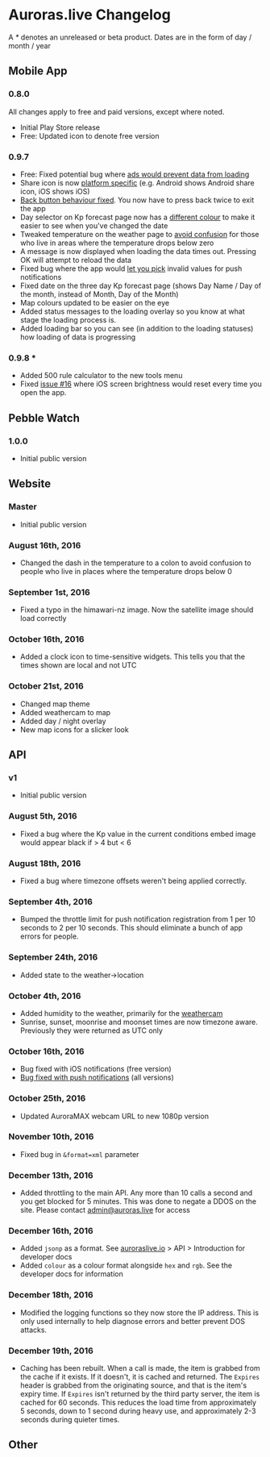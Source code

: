 # Auroras.live Changelog
A _*_ denotes an unreleased or beta product. Dates are in the form of day / month / year

## Mobile App

### 0.8.0
All changes apply to free and paid versions, except where noted.

 - Initial Play Store release
 - Free: Updated icon to denote free version
 
### 0.9.7

 - Free: Fixed potential bug where [ads would prevent data from loading](https://github.com/Auroras-live/issues/issues/11)
 - Share icon is now [platform specific](https://github.com/Auroras-live/issues/issues/8) (e.g. Android shows Android share icon, iOS shows iOS)
 - [Back button behaviour fixed](https://github.com/Auroras-live/issues/issues/7). You now have to press back twice to exit the app
 - Day selector on Kp forecast page now has a [different colour](https://github.com/Auroras-live/issues/issues/2) to make it easier to see when you've changed the date
 - Tweaked temperature on the weather page to [avoid confusion](https://github.com/Auroras-live/issues/issues/1) for those who live in areas where the temperature drops below zero
 - A message is now displayed when loading the data times out. Pressing OK will attempt to reload the data
 - Fixed bug where the app would [let you pick](https://github.com/Auroras-live/issues/issues/12) invalid values for push notifications
 - Fixed date on the three day Kp forecast page (shows Day Name / Day of the month, instead of Month, Day of the Month)
 - Map colours updated to be easier on the eye
 - Added status messages to the loading overlay so you know at what stage the loading process is. 
 - Added loading bar so you can see (in addition to the loading statuses) how loading of data is progressing
 
### 0.9.8 *
 - Added 500 rule calculator to the new tools menu
 - Fixed [issue #16](https://github.com/Auroras-live/issues/issues/16) where iOS screen brightness would reset every time you open the app.
 
## Pebble Watch
### 1.0.0
 - Initial public version

## Website
### Master
 - Initial public version

### August 16th, 2016
 - Changed the dash in the temperature to a colon to avoid confusion to people who live in places where the temperature drops below 0

### September 1st, 2016
 - Fixed a typo in the himawari-nz image. Now the satellite image should load correctly
 
### October 16th, 2016
 - Added a clock icon to time-sensitive widgets. This tells you that the times shown are local and not UTC
 
### October 21st, 2016
 - Changed map theme
 - Added weathercam to map
 - Added day / night overlay
 - New map icons for a slicker look
 
## API
### v1
 - Initial public version

### August 5th, 2016
 - Fixed a bug where the Kp value in the current conditions embed image would appear black if > 4 but < 6

### August 18th, 2016
 - Fixed a bug where timezone offsets weren't being applied correctly. 

### September 4th, 2016
 - Bumped the throttle limit for push notification registration from 1 per 10 seconds to 2 per 10 seconds. This should eliminate a bunch of app errors for people.
  
### September 24th, 2016
 - Added state to the weather->location
 
### October 4th, 2016
 - Added humidity to the weather, primarily for the [weathercam](http://github.com/auroras.live/weathercam)
 - Sunrise, sunset, moonrise and moonset times are now timezone aware. Previously they were returned as UTC only

### October 16th, 2016
 - Bug fixed with iOS notifications (free version)
 - [Bug fixed with push notifications](https://github.com/Auroras-live/issues/issues/15) (all versions)
 
### October 25th, 2016
 - Updated AuroraMAX webcam URL to new 1080p version
 
### November 10th, 2016
 - Fixed bug in `&format=xml` parameter
 
### December 13th, 2016
 - Added throttling to the main API. Any more than 10 calls a second and you get blocked for 5 minutes. This was done to negate a DDOS on the site. Please contact admin@auroras.live for access 

### December 16th, 2016
 - Added `jsonp` as a format. See [auroraslive.io](http://auroraslive.io) > API > Introduction for developer docs
 - Added `colour` as a colour format alongside `hex` and `rgb`. See the developer docs for information 
 
### December 18th, 2016
 - Modified the logging functions so they now store the IP address. This is only used internally to help diagnose errors and better prevent DOS attacks. 
 
### December 19th, 2016
 - Caching has been rebuilt. When a call is made, the item is grabbed from the cache if it exists. If it doesn't, it is cached and returned. The `Expires` header is grabbed from the originating source, and that is the item's expiry time. If `Expires` isn't returned by the third party server, the item is cached for 60 seconds. This reduces the load time from approximately 5 seconds, down to 1 second during heavy use, and approximately 2-3 seconds during quieter times.

## Other
